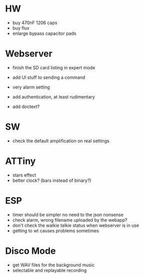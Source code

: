 # HW

- buy 470nF 1206 caps
- buy flux
- enlarge bypass capacitor pads

# Webserver

- finish the SD card listing in expert mode
- add UI stuff to sending a command
- very alarm setting

- add authentication, at least rudimentary
- add doctext? 

# SW

- check the default amplification on real settings

# ATTiny

- stars effect
- better clock? (bars instead of binary?)

# ESP

- timer should be simpler no need to the json nonsense
- check alarm, wrong filename uploaded by the webapp?
- don't check the walkie talkie status when webserver is in use
- getting to wt causes problems sometimes

# Disco Mode

- get WAV files for the background music
- selectable and replayable recording